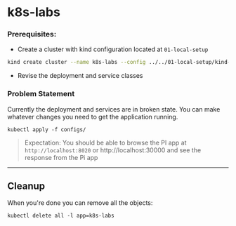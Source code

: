 # k8s-labs

### Prerequisites:
- Create a cluster with kind configuration located at `01-local-setup`
```bash
kind create cluster --name k8s-labs --config ../../01-local-setup/kind-config.yaml
```
- Revise the deployment and service classes

### Problem Statement
Currently the deployment and services are in broken state. You can make whatever changes you need to get the application running.

```
kubectl apply -f configs/
```

> Expectation: You should be able to browse the PI app at `http://localhost:8020` or http://localhost:30000 and see the response from the Pi app

___
## Cleanup

When you're done you can remove all the objects:

```
kubectl delete all -l app=k8s-labs
```
